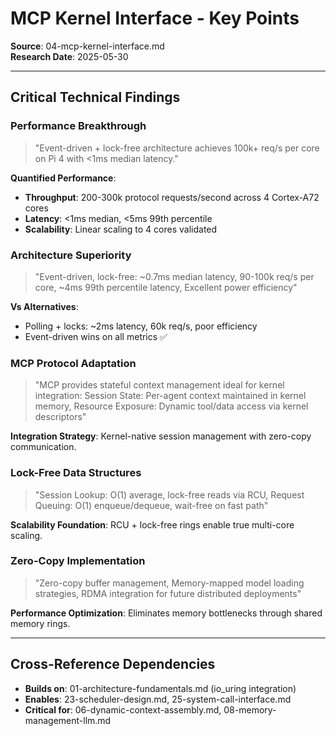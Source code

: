 # MCP Kernel Interface - Key Points

**Source**: 04-mcp-kernel-interface.md  
**Research Date**: 2025-05-30

---

## Critical Technical Findings

### Performance Breakthrough
> "Event-driven + lock-free architecture achieves 100k+ req/s per core on Pi 4 with <1ms median latency."

**Quantified Performance**:
- **Throughput**: 200-300k protocol requests/second across 4 Cortex-A72 cores
- **Latency**: <1ms median, <5ms 99th percentile
- **Scalability**: Linear scaling to 4 cores validated

### Architecture Superiority
> "Event-driven, lock-free: ~0.7ms median latency, 90-100k req/s per core, ~4ms 99th percentile latency, Excellent power efficiency"

**Vs Alternatives**:
- Polling + locks: ~2ms latency, 60k req/s, poor efficiency
- Event-driven wins on all metrics ✅

### MCP Protocol Adaptation
> "MCP provides stateful context management ideal for kernel integration: Session State: Per-agent context maintained in kernel memory, Resource Exposure: Dynamic tool/data access via kernel descriptors"

**Integration Strategy**: Kernel-native session management with zero-copy communication.

### Lock-Free Data Structures
> "Session Lookup: O(1) average, lock-free reads via RCU, Request Queuing: O(1) enqueue/dequeue, wait-free on fast path"

**Scalability Foundation**: RCU + lock-free rings enable true multi-core scaling.

### Zero-Copy Implementation
> "Zero-copy buffer management, Memory-mapped model loading strategies, RDMA integration for future distributed deployments"

**Performance Optimization**: Eliminates memory bottlenecks through shared memory rings.

---

## Cross-Reference Dependencies
- **Builds on**: 01-architecture-fundamentals.md (io_uring integration)
- **Enables**: 23-scheduler-design.md, 25-system-call-interface.md
- **Critical for**: 06-dynamic-context-assembly.md, 08-memory-management-llm.md